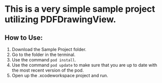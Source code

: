 # This is a very simple sample project utilizing PDFDrawingView.

## How to Use:
1. Download the Sample Project folder.
2. Go to the folder in the terminal.
3. Use the command ``` pod install ```.
4. Use the command ``` pod update ``` to make sure that you are up to date with the most recent version of the pod.
5. Open up the .xcodeworkspace project and run.
